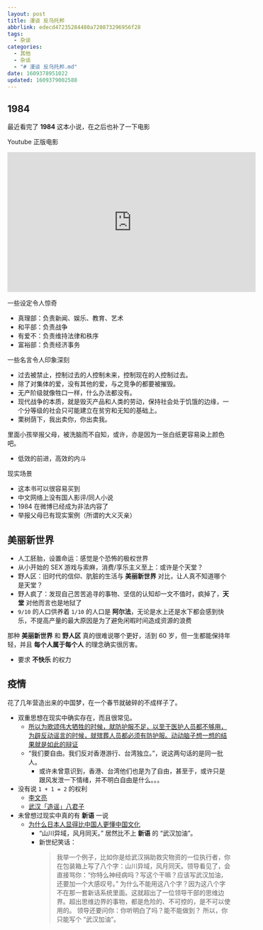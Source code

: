 ```yaml
---
layout: post
title: 漫谈 反乌托邦
abbrlink: edecd47235284480a720873296956f28
tags:
  - 杂谈
categories:
  - 其他
  - 杂谈
  - "# 漫谈 反乌托邦.md"
date: 1609378951022
updated: 1609379002588
---
```


## 1984

最近看完了 **1984** 这本小说，在之后也补了一下电影

Youtube 正版电影

<iframe width="560" height="315" src="https://www.youtube.com/embed/S0WSCZx6R6M" frameborder="0" allow="accelerometer; autoplay; encrypted-media; gyroscope; picture-in-picture" allowfullscreen></iframe>

一些设定令人惊奇

*   真理部：负责新闻、娱乐、教育、艺术
*   和平部：负责战争
*   有爱不：负责维持法律和秩序
*   富裕部：负责经济事务

一些名言令人印象深刻

*   过去被禁止，控制过去的人控制未来，控制现在的人控制过去。
*   除了对集体的爱，没有其他的爱，与之竞争的都要被摧毁。
*   无产阶级就像牲口一样，什么办法都没有。
*   现代战争的本质，就是毁灭产品和人类的劳动，保持社会处于饥饿的边缘，一个分等级的社会只可能建立在贫穷和无知的基础上。
*   栗树荫下，我出卖你，你出卖我。

里面小孩举报父母，被洗脑而不自知，或许，亦是因为一张白纸更容易染上颜色吧。

*   低效的前进，高效的内斗

现实场景

*   这本书可以很容易买到
*   中文网络上没有国人影评/同人小说
*   1984 在微博已经成为非法内容了
*   举报父母已有现实案例（所谓的大义灭亲）

## 美丽新世界

*   人工胚胎，设置命运：感觉是个恐怖的极权世界
*   从小开始的 SEX 游戏与索麻，消费/享乐主义至上：或许是个天堂？
*   野人区：旧时代的信仰、肮脏的生活与 **美丽新世界** 对比，让人真不知道哪个是天堂？
*   野人疯了：发现自己苦苦追寻的事物、坚信的认知却一文不值时，疯掉了，**天堂** 对他而言也是地狱了
*   `9/10` 的人口供养着 `1/10` 的人口是 **阿尔法**，无论是水上还是水下都会感到快乐，不提高产量的最大原因是为了避免闲暇时间造成资源的浪费

那种 **美丽新世界** 和 **野人区** 真的很难说哪个更好，活到 60 岁，但一生都能保持年轻，并且 **每个人属于每个人** 的理念确实很厉害。

*   要求 **不快乐** 的权力

## 疫情

花了几年营造出来的中国梦，在一个春节就破碎的不成样子了。

*   双重思想在现实中确实存在，而且很常见。
    *   [所以为歌颂伟大牺牲的时候，就防护服不足，以至于医护人员都不够用，为辟反动谣言的时候，就殡葬人员都必须有防护服。动动脑子想一想的结果就是如此的辩证](https://twitter.com/LiYing_2015/status/1227363930504196096)
    *   “我们要自由。我们反对香港游行、台湾独立。”，说这两句话的是同一批人。
        *   或许未曾意识到，香港、台湾他们也是为了自由，甚至于，或许只是跟风发泄一下情绪，并不明白自由是什么。。。
*   没有说 `1 + 1 = 2` 的权利
    *   [李文亮](https://zh.wikipedia.org/wiki/%E6%9D%8E%E6%96%87%E4%BA%AE)
    *   [武汉「造谣」八君子](https://zh.wikipedia.org/wiki/%E6%AD%A6%E6%BC%A2%E9%80%A0%E8%AC%A0%E5%85%AB%E5%90%9B%E5%AD%90)
*   未曾想过现实中真的有 **新语** 一说
    *   [为什么日本人显得比中国人更懂中国文化](https://mp.weixin.qq.com/s/bS_8xCR2bxpwWKcoAeo4pw)
        *   “山川异域，风月同天。” 居然比不上 **新语** 的 “武汉加油”。
        *   新世纪笑话：
            > 我举一个例子，比如你是给武汉捐助救灾物资的一位执行者，你在包装箱上写了八个字：山川异域，风月同天。领导看见了，会直接骂你：“你特么神经病吗？写这个干嘛？应该写武汉加油，还要加一个大感叹号。”
            > 为什么不能用这八个字？因为这八个字不在那一套新话系统里面。这就超出了一位领导干部的思维边界。超出思维边界的事物，都是危险的、不可控的，是不可以使用的。
            > 领导还要问你：你听明白了吗？能不能做到？
            > 所以，你只能写个 “武汉加油”。
